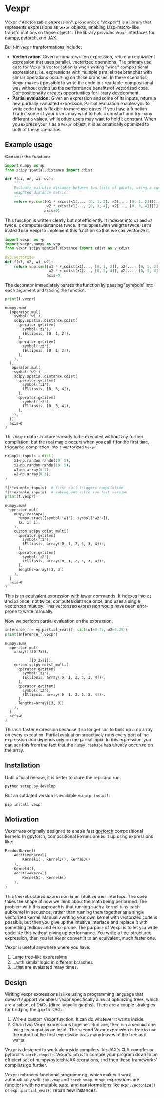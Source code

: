 # Vexpr

Vexpr ("**V**ectorizable **expr**ession", pronounced "Vexper") is a library that represents expressions as `Vexpr` objects, enabling Lisp-macro-like transformations on those objects. The library provides `Vexpr` interfaces for [numpy](https://numpy.org), [pytorch](https://pytorch.org), and [JAX](https://github.com/google/jax).

Built-in `Vexpr` transformations include:

- **Vectorization:** Given a human-written expression, return an equivalent expression that uses parallel, vectorized operations. The primary use case for Vexpr's vectorization is when writing "wide" compositional expressions, i.e. expressions with multiple parallel tree branches with similar operations occurring on those branches. In these scenarios, Vexpr makes it possible to write the code in a readable, compositional way without giving up the performance benefits of vectorized code. Compositionality creates opportunities for library development.
- **Partial evaluation:** Given an expression and some of its inputs, return a new partially evaluated expression. Partial evaluation enables you to write code that is flexible to more use cases. If you have a function `f(a,b)`, some of your users may want to hold `a` constant and try many different `b` values, while other users may want to hold `b` constant. When you express your `f` as a `Vexpr` object, it is automatically optimized to both of these scenarios.


## Example usage

Consider the function:

```python
import numpy as np
from scipy.spatial.distance import cdist

def f(x1, x2, w1, w2):
    """
    Evaluate pairwise distance between two lists of points, using a custom
    weighted distance metric.
    """
    return np.sum([w1 * cdist(x1[..., [0, 1, 2], x2[..., [0, 1, 2]]]),
                   w2 * cdist(x1[..., [0, 3, 4], x2[..., [0, 3, 4]]])],
                  axis=0)
```

This function is written clearly but not efficiently. It indexes into `x1` and `x2` twice. It computes distances twice. It multiplies with weights twice. Let's instead use Vexpr to implement this function so that we can vectorize it.


```python
import vexpr as vp
import vexpr.numpy as vnp
from vexpr.scipy.spatial.distance import cdist as v_cdist

@vp.vectorize
def f(x1, x2, w1, w2):
    return vnp.sum([w1 * v_cdist(x1[..., [0, 1, 2]], x2[..., [0, 1, 2]]),
                    w2 * v_cdist(x1[..., [0, 3, 4]], x2[..., [0, 3, 4]])],
                   axis=0)
```

The decorator immediately parses the function by passing "symbols" into each argument and tracing the function.

```python
print(f.vexpr)
```

```text
numpy.sum(
  [operator.mul(
    symbol('w1'),
    scipy.spatial.distance.cdist(
      operator.getitem(
        symbol('x1'),
        (Ellipsis, [0, 1, 2]),
      ),
      operator.getitem(
        symbol('x2'),
        (Ellipsis, [0, 1, 2]),
      ),
    ),
  ),
   operator.mul(
    symbol('w2'),
    scipy.spatial.distance.cdist(
      operator.getitem(
        symbol('x1'),
        (Ellipsis, [0, 3, 4]),
      ),
      operator.getitem(
        symbol('x2'),
        (Ellipsis, [0, 3, 4]),
      ),
    ),
  )]
  axis=0
)

```

This `Vexpr` data structure is ready to be executed without any further compilation, but the real magic occurs when you call `f` for the first time, triggering compilation into a vectorized `Vexpr`.

```python
example_inputs = dict(
    x1=np.random.randn(10, 5),
    x2=np.random.randn(10, 5),
    w1=np.array(0.7),
    w2=np.array(0.3),
)

f(**example_inputs)  # first call triggers compilation
f(**example_inputs)  # subsequent calls run fast version
print(f.vexpr)
```

```text
numpy.sum(
  operator.mul(
    numpy.reshape(
      numpy.stack([symbol('w1'), symbol('w2')]),
      (2, 1, 1),
    ),
    custom.scipy.cdist_multi(
      operator.getitem(
        symbol('x1'),
        (Ellipsis, array([0, 1, 2, 0, 3, 4])),
      ),
      operator.getitem(
        symbol('x2'),
        (Ellipsis, array([0, 1, 2, 0, 3, 4])),
      ),
      lengths=array([3, 3])
    ),
  )
  axis=0
)
```

This is an equivalent expression with fewer commands. It indexes into `x1` and `x2` once, not twice, computes distance once, and uses a single vectorized multiply. This vectorized expression would have been error-prone to write manually.

Now we perform partial evaluation on the expression.

```python
inference_f = vp.partial_eval(f, dict(w1=0.75, w2=0.25))
print(inference_f.vexpr)
```

```text
numpy.sum(
  operator.mul(
    array([[[0.75]],
    
           [[0.25]]]),
    custom.scipy.cdist_multi(
      operator.getitem(
        symbol('x1'),
        (Ellipsis, array([0, 1, 2, 0, 3, 4])),
      ),
      operator.getitem(
        symbol('x2'),
        (Ellipsis, array([0, 1, 2, 0, 3, 4])),
      ),
      lengths=array([3, 3])
    ),
  )
  axis=0
)

```

This is a faster expression because it no longer has to build up a np.array on every execution. Partial evaluation proactively runs every part of the expression that depends only on the partial input. In this expression, you can see this from the fact that the `numpy.reshape` has already occurred on the array.

<!-- TODO insert timeit calls for the original f, f.vexpr, and the original f.vexpr  -->


## Installation

Until official release, it is better to clone the repo and run:

```
python setup.py develop
```

But an outdated version is available via `pip install`:

```
pip install vexpr
```

## Motivation

Vexpr was originally designed to enable fast [gpytorch](https://gpytorch.ai) compositional kernels. In gpytorch, compositional kernels are built up using expressions like:

```python
ProductKernel(
    AdditiveKernel(
        Kernel1(), Kernel2(), Kernel3()
    ),
    Kernel4(),
    AdditiveKernel(
        Kernel5(), Kernel6()
    ),
)
```

This tree-structured expression is an intuitive user interface. The code takes the shape of how we think about the math being performed. The problem with this approach is that running such a kernel runs each subkernel in sequence, rather than running them together as a single vectorized kernel. Manually writing your own kernel with vectorized code is possible, but then you give up the intuitive interface and replace it with something tedious and error-prone. The purpose of Vexpr is to let you write code like this without giving up performance. You write a tree-structured expression, then you let Vexpr convert it to an equivalent, much faster one.

Vexpr is useful anywhere where you have:

1. Large tree-like expressions
2. ...with similar logic in different branches
3. ...that are evaluated many times.


## Design

Writing Vexpr expressions is like using a programming language that doesn't support variables. Vexpr specifically aims at optimizing trees, which are a subset of DAGs (direct acyclic graphs). There are a couple strategies for bridging the gap to DAGs:

1. Write a custom Vexpr function. It can do whatever it wants inside.
2. Chain two Vexpr expressions together. Run one, then run a second one using its output as an input. The second Vexpr expression is free to use the output of the first expression in as many leaves of the tree as it wants.

Vexpr is designed to work alongside compilers like JAX's XLA compiler or pytorch's `torch.compile`. Vexpr's job is to compile your program down to an efficient set of numpy/pytorch/JAX operations, and then those frameworks' compilers go further.

Vexpr embraces functional programming, which makes it work automatically with `jax.vmap` and `torch.vmap`. Vexpr expressions are functions with no mutable state, and transformations like `expr.vectorize()` or `expr.partial_eval()` return new instances.
